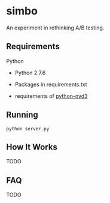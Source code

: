 simbo
=====

An experiment in rethinking A/B testing.

Requirements
---

Python

- Python 2.7.6

- Packages in requirements.txt

- requirements of [python-nvd3](https://github.com/areski/python-nvd3)

Running
---

`python server.py`

How It Works
---

TODO

FAQ
---
TODO
